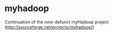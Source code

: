 myhadoop
========

Continuation of the now-defunct myHadoop project (http://sourceforge.net/projects/myhadoop/)
